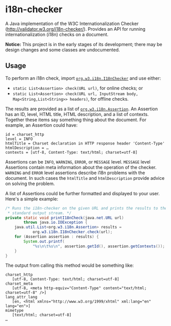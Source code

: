 i18n-checker
============
A Java implementation of the W3C Internationalization Checker (http://validator.w3.org/i18n-checker/). Provides an API for running internationalization (i18n) checks on a document.

**Notice:** This project is in the early stages of its development; there may be
design changes and some classes are undocumented.

Usage
-----
To perform an i18n check, import [`org.w3.i18n.I18nChecker`](http://github.com/w3c/i18n-checker/blob/master/src/main/java/org/w3/i18n/I18nChecker.java) and use either:
* `static List<Assertion> check(URL url)`, for online checks; or
* `static List<Assertion> check(URL url, InputStream body, Map<String,List<String>> headers)`, for offline checks.

The results are provided as a list of  [`org.w3.i18n.Assertion`](https://github.com/w3c/i18n-checker/blob/master/src/main/java/org/w3/i18n/Assertion.java). An Assertion has an ID, level, HTML title, HTML description, and a list of contexts. Together these items say something thing about the document. For example, an Assertion could have:
```
id = charset_http
level = INFO
htmlTitle = Charset declaration in HTTP response header 'Content-Type'
htmlDescription = …
contexts = [utf-8, Content-Type: text/html; charset=utf-8]
```

Assertions can be `INFO`, `WARNING`, `ERROR`, or `MESSAGE` level. `MESSAGE` level Assertions contain meta information about the operation of the checker. `WARNING` and `ERROR` level assertions describe i18n problems with the document. In such cases the `htmlTitle` and `htmlDescription` provide advice on solving the problem.

A list of Assertions could be further formatted and displayed to your user. Here's a simple example:
```java
/* Runs the i18n-checker on the given URL and prints the results to the
 * standard output stream. */
private static void printI18nCheck(java.net.URL url)
        throws java.io.IOException {
    java.util.List<org.w3.i18n.Assertion> results =
            org.w3.i18n.I18nChecker.check(url);
    for (Assertion assertion : results) {
        System.out.printf(
            "%s\n\t%s\n", assertion.getId(), assertion.getContexts());
    }
}
```

The output from calling this method would be something like:
```
charset_http
   [utf-8, Content-Type: text/html; charset=utf-8]
charset_meta
   [utf-8, <meta http-equiv="Content-Type" content="text/html; charset=utf-8" />]
lang_attr_lang
   [en, <html xmlns="http://www.w3.org/1999/xhtml" xml:lang="en" lang="en">]
mimetype
   [text/html; charset=utf-8]
…
```
